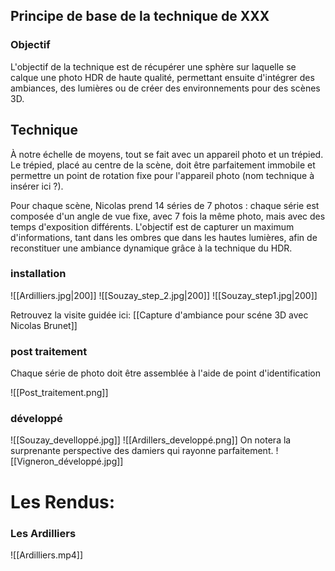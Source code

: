 ## Principe de base de la technique de XXX

### Objectif

L'objectif de la technique est de récupérer une sphère sur laquelle se calque une photo HDR de haute qualité, permettant ensuite d'intégrer des ambiances, des lumières ou de créer des environnements pour des scènes 3D.

## Technique

À notre échelle de moyens, tout se fait avec un appareil photo et un trépied. Le trépied, placé au centre de la scène, doit être parfaitement immobile et permettre un point de rotation fixe pour l'appareil photo (nom technique à insérer ici ?).

Pour chaque scène, Nicolas prend 14 séries de 7 photos : chaque série est composée d'un angle de vue fixe, avec 7 fois la même photo, mais avec des temps d'exposition différents. L'objectif est de capturer un maximum d'informations, tant dans les ombres que dans les hautes lumières, afin de reconstituer une ambiance dynamique grâce à la technique du HDR.

### installation
![[Ardilliers.jpg|200]] ![[Souzay_step_2.jpg|200]] ![[Souzay_step1.jpg|200]]


Retrouvez la visite guidée ici: [[Capture d'ambiance pour scéne 3D avec Nicolas Brunet]]
### post traitement

Chaque série de photo doit être assemblée à l'aide de point d'identification

![[Post_traitement.png]]

### développé

![[Souzay_develloppé.jpg]]
![[Ardillers_developpé.png]]
On notera la surprenante perspective des damiers qui rayonne parfaitement.
![[Vigneron_développé.jpg]]
# Les Rendus:
### Les  Ardilliers


![[Ardilliers.mp4]]
 
